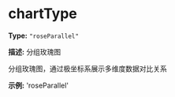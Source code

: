 # chartType

**Type:** `"roseParallel"`

**描述:**
分组玫瑰图
  
  分组玫瑰图，通过极坐标系展示多维度数据对比关系

**示例:**
'roseParallel'

